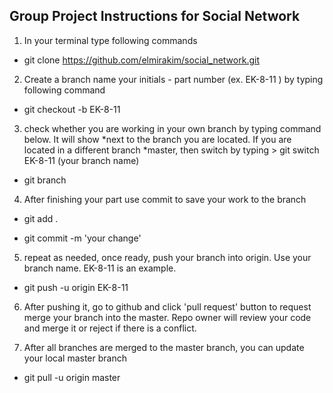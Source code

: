 ## Group Project Instructions for Social Network
1. In your terminal type following commands
- git clone https://github.com/elmirakim/social_network.git

2. Create a branch name your initials - part number (ex. EK-8-11 ) by typing following command
- git checkout -b EK-8-11

3. check whether you are working in your own branch by typing command below. It will show *next to the branch you are located. If you are located in a different branch *master, then switch by typing > git switch EK-8-11 (your branch name) 
- git branch 

4. After finishing your part use commit to save your work to the branch 
- git add .

- git commit -m 'your change'

5. repeat as needed, once ready, push your branch into origin. Use your branch name. EK-8-11 is an example.
- git push -u origin EK-8-11 

6. After pushing it, go to github and click 'pull request' button to request merge your branch into the master. Repo owner will review your code and merge it or reject if there is a conflict.

7. After all branches are merged to the master branch, you can update your local master branch
- git pull -u origin master 

